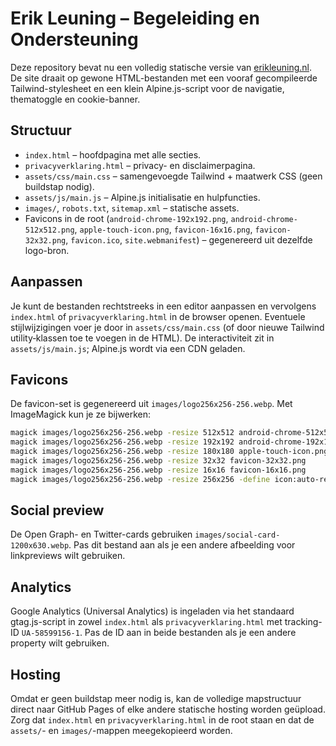 # Erik Leuning – Begeleiding en Ondersteuning

Deze repository bevat nu een volledig statische versie van [erikleuning.nl](https://www.erikleuning.nl). De site draait op gewone HTML-bestanden met een vooraf gecompileerde Tailwind-stylesheet en een klein Alpine.js-script voor de navigatie, thematoggle en cookie-banner.

## Structuur

- `index.html` – hoofdpagina met alle secties.
- `privacyverklaring.html` – privacy- en disclaimerpagina.
- `assets/css/main.css` – samengevoegde Tailwind + maatwerk CSS (geen buildstap nodig).
- `assets/js/main.js` – Alpine.js initialisatie en hulpfuncties.
- `images/`, `robots.txt`, `sitemap.xml` – statische assets.
- Favicons in de root (`android-chrome-192x192.png`, `android-chrome-512x512.png`, `apple-touch-icon.png`, `favicon-16x16.png`, `favicon-32x32.png`, `favicon.ico`, `site.webmanifest`) – gegenereerd uit dezelfde logo-bron.

## Aanpassen

Je kunt de bestanden rechtstreeks in een editor aanpassen en vervolgens `index.html` of `privacyverklaring.html` in de browser openen. Eventuele stijlwijzigingen voer je door in `assets/css/main.css` (of door nieuwe Tailwind utility‑klassen toe te voegen in de HTML). De interactiviteit zit in `assets/js/main.js`; Alpine.js wordt via een CDN geladen.

## Favicons

De favicon-set is gegenereerd uit `images/logo256x256-256.webp`. Met ImageMagick kun je ze bijwerken:

```bash
magick images/logo256x256-256.webp -resize 512x512 android-chrome-512x512.png
magick images/logo256x256-256.webp -resize 192x192 android-chrome-192x192.png
magick images/logo256x256-256.webp -resize 180x180 apple-touch-icon.png
magick images/logo256x256-256.webp -resize 32x32 favicon-32x32.png
magick images/logo256x256-256.webp -resize 16x16 favicon-16x16.png
magick images/logo256x256-256.webp -resize 256x256 -define icon:auto-resize=256,128,64,48,32,16 favicon.ico
```

## Social preview

De Open Graph- en Twitter-cards gebruiken `images/social-card-1200x630.webp`. Pas dit bestand aan als je een andere afbeelding voor linkpreviews wilt gebruiken.

## Analytics

Google Analytics (Universal Analytics) is ingeladen via het standaard gtag.js-script in zowel `index.html` als `privacyverklaring.html` met tracking-ID `UA-58599156-1`. Pas de ID aan in beide bestanden als je een andere property wilt gebruiken.

## Hosting

Omdat er geen buildstap meer nodig is, kan de volledige mapstructuur direct naar GitHub Pages of elke andere statische hosting worden geüpload. Zorg dat `index.html` en `privacyverklaring.html` in de root staan en dat de `assets/`- en `images/`-mappen meegekopieerd worden.
